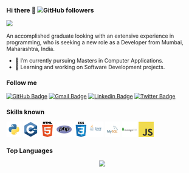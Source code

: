### Hi there 👋       ![GitHub followers](https://img.shields.io/github/followers/nishy49?style=social)

![](https://komarev.com/ghpvc/?username=nishy49&color=blueviolet&style=plastic&label=PROFILE+VIEWS)

An accomplished graduate looking with an extensive experience in programming, who is seeking a new role as a Developer from Mumbai, Maharashtra, India.

- 🌱 I’m currently pursuing Masters in Computer Applications.
- 🌱 Learning and working on Software Development projects.


### Follow me

[![GitHub Badge](https://img.shields.io/badge/-24292e?style=flat-circle&labelColor=24292e&logo=github&logoColor=white&link=https://github.com/nishy49)](https://github.com/nishy49) [![Gmail Badge](https://img.shields.io/badge/-d54b3d?style=flat-circle&labelColor=d54b3d&logo=gmail&logoColor=white&link=mailto:ramannischal99@gmail.com)](mailto:ramannischal99@gmail.com) [![Linkedin Badge](https://img.shields.io/badge/-blue?style=flat-circle&logo=Linkedin&logoColor=white&link=https://www.linkedin.com/in/nischal-raman-9997231b7/)](https://www.linkedin.com/in/nischal-raman-9997231b7/) [![Twitter Badge](https://img.shields.io/badge/-1ca0f1?style=flat-circle&labelColor=1ca0f1&logo=twitter&logoColor=white&link=https://twitter.com/thenishyfishy)](https://twitter.com/thenishyfishy)


### Skills known

<code><img height="40" src="https://raw.githubusercontent.com/github/explore/80688e429a7d4ef2fca1e82350fe8e3517d3494d/topics/python/python.png" title="Python"></code>
<code><img height="40" src="https://raw.githubusercontent.com/github/explore/80688e429a7d4ef2fca1e82350fe8e3517d3494d/topics/cpp/cpp.png" title="C++"></code>
<code><img height="40" src="https://raw.githubusercontent.com/github/explore/80688e429a7d4ef2fca1e82350fe8e3517d3494d/topics/html/html.png" title="Html"></code>
<code><img height="40" src="https://raw.githubusercontent.com/github/explore/80688e429a7d4ef2fca1e82350fe8e3517d3494d/topics/php/php.png" title="Php"></code>
<code><img height="40" src="https://raw.githubusercontent.com/github/explore/80688e429a7d4ef2fca1e82350fe8e3517d3494d/topics/css/css.png" title="CSS"></code><code><img height="40" src="https://raw.githubusercontent.com/github/explore/80688e429a7d4ef2fca1e82350fe8e3517d3494d/topics/java/java.png" title="Java"></code>
<code><img height="40" src="https://raw.githubusercontent.com/github/explore/80688e429a7d4ef2fca1e82350fe8e3517d3494d/topics/mysql/mysql.png" title="MySql"></code>
<code><img height="40" src="https://raw.githubusercontent.com/github/explore/80688e429a7d4ef2fca1e82350fe8e3517d3494d/topics/mongodb/mongodb.png" title="MongoDB"></code>
<code><img height="40" src="https://raw.githubusercontent.com/github/explore/80688e429a7d4ef2fca1e82350fe8e3517d3494d/topics/javascript/javascript.png" title="JavaScript"></code>


### Top Languages

<p align="center">
<a href = "https://github.com/nishy49">
  <img src="https://github-readme-stats-aj8vj7k8x.vercel.app/api/top-langs/?username=nishy49&layout=compact&title_color=ffc857&icon_color=8ac926&text_color=daf7dc&bg_color=151515&card_width=600">
</a>
</p>
